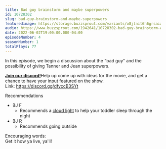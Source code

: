 ```yaml
---
title: Bad guy brainstorm and maybe superpowers
id: 10728302
slug: bad-guy-brainstorm-and-maybe-superpowers
featuredimage: https://storage.buzzsprout.com/variants/o8jlnit6h6grsaix3s6v6cr4dlbq/60854458c4d1acdf4e1c2f79c4137142d85d78e379bdafbd69bd34c85f5819ad.jpg
audio: https://www.buzzsprout.com/1942641/10728302-bad-guy-brainstorm-and-maybe-superpowers.mp3
date: 2022-06-02T19:00:00.000-04:00
episodeNumber: 4
seasonNumber: 1
totalPlays: 77
---
```

In this episode, we begin a discussion about the "bad guy" and the possibility of giving Tanner and Jean superpowers.  
  
[**Join our discord!**](https://discord.gg/dfvccB3SYt)Help up come up with ideas for the movie, and get a chance to have your input featured on the show.  
Link: <https://discord.gg/dfvccB3SYt>  
  
Recommendations

* BJ F  
   * Recommends a [cloud light](https://www.amazon.com/Skip-Hop-Dream-Toddler-Trainer/dp/B07PW2DWK3/ref=sr%5F1%5F5?crid=1B3Y2S9UONL1S&keywords=cloud+toddler+sleep+light&qid=1654213695&sprefix=cloud+toddler+sleep+lig%2Caps%2C171&sr=8-5) to help your toddler sleep through the night
* BJ R  
   * Recommends going outside

Encouraging words:  
Get it how ya live, ya'll!